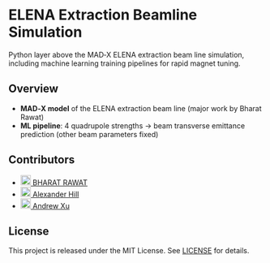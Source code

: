 # ELENA Extraction Beamline Simulation

Python layer above the MAD‑X ELENA extraction beam line simulation, including machine learning training pipelines for rapid magnet tuning.

## Overview

- **MAD‑X model** of the ELENA extraction beam line (major work by Bharat Rawat)  
- **ML pipeline**: 4 quadrupole strengths → beam transverse emittance prediction (other beam parameters fixed)

## Contributors

- [<img src="https://github.githubassets.com/images/modules/logos_page/GitHub-Mark.png" width="20"/> BHARAT RAWAT](https://github.com/Bharat-1992)  
- [<img src="https://github.githubassets.com/images/modules/logos_page/GitHub-Mark.png" width="20"/> Alexander Hill](https://github.com/Alex-Hill94)  
- [<img src="https://github.githubassets.com/images/modules/logos_page/GitHub-Mark.png" width="20"/> Andrew Xu](https://github.com/Andrew-XQY)

## License

This project is released under the MIT License. See [LICENSE](LICENSE) for details.
